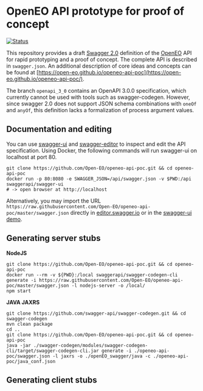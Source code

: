 # OpenEO API prototype for proof of concept

[![Status](https://img.shields.io/badge/Status-proof--of--concept-yellow.svg)]()

This repository provides a draft [Swagger 2.0](https://github.com/OAI/OpenAPI-Specification/blob/master/versions/2.0.md) definition of the [OpenEO](http://openeo.org) API for rapid prototyping and a proof of concept. The complete API is described in `swagger.json`. An additional description of core ideas and concepts can be found at [https://open-eo.github.io/openeo-api-poc](https://open-eo.github.io/openeo-api-poc/).

The branch `openapi_3_0` contains an OpenAPI 3.0.0 specification, which currently cannot be used with tools such as swagger-codegen. However, since swagger 2.0 does not support   JSON schema combinations with `oneOf` and `anyOf`, this definition lacks a formalization of process argument values. 

## Documentation and editing
You can use [swagger-ui](https://github.com/swagger-api/swagger-ui) and [swagger-editor]() to
inspect and edit the API specification. Using Docker, the following commands will run swagger-ui on localhost at port 80. 

```
git clone https://github.com/Open-EO/openeo-api-poc.git && cd openeo-api-poc
docker run -p 80:8080 -e SWAGGER_JSON=/api/swagger.json -v $PWD:/api swaggerapi/swagger-ui
# -> open browser at http://localhost
```

Alternatively, you may import the URL `https://raw.githubusercontent.com/Open-EO/openeo-api-poc/master/swagger.json` directly in [editor.swagger.io](https://editor.swagger.io/) or in the [swagger-ui demo](http://petstore.swagger.io/).

## Generating server stubs

**NodeJS**

```
git clone https://github.com/Open-EO/openeo-api-poc.git && cd openeo-api-poc
docker run --rm -v ${PWD}:/local swaggerapi/swagger-codegen-cli generate -i https://raw.githubusercontent.com/Open-EO/openeo-api-poc/master/swagger.json -l nodejs-server -o /local/
npm start
```

**JAVA JAXRS**

```
git clone https://github.com/swagger-api/swagger-codegen.git && cd swagger-codegen
mvn clean package
cd ..
git clone https://github.com/Open-EO/openeo-api-poc.git && cd openeo-api-poc
java -jar ./swagger-codegen/modules/swagger-codegen-cli/target/swagger-codegen-cli.jar generate -i ./openeo-api-poc/swagger.json -l jaxrs -o ./openEO_swagger/java -c ./openeo-api-poc/java_conf.json
```


## Generating client stubs
